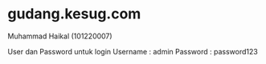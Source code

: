 # gudang.kesug.com
Muhammad Haikal (101220007)

User dan Password untuk login
Username : admin
Password : password123
